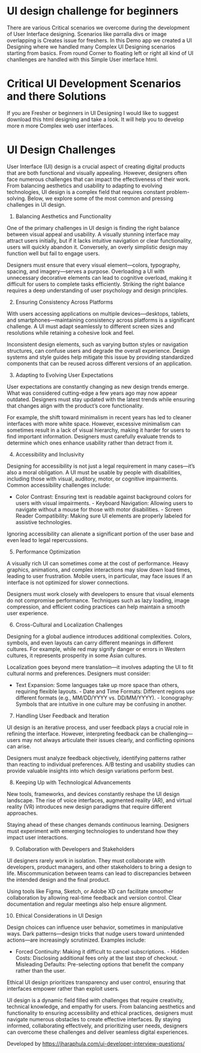 # UI design challenge for beginners

There are various Critical scenarios we overcome during the development of User Interface designing. Scenarios like parralla divs or image overlapping is Creates issue for freshers. In this Demo app we created a UI Designing where we handled many Complex UI Designing scenarios starting from basics. From round Corner to floating left or right all kind of UI chanllenges are handled with this Simple User interface html.

# Critical UI Development Scenarios and there Solutions #

If you are Fresher or beginners in UI Designing I would like to suggest download this html designing and take a look. It will help you to develop more n more Complex web user interfaces.

# UI Design Challenges #

User Interface (UI) design is a crucial aspect of creating digital products that are both functional and visually appealing. However, designers often face numerous challenges that can impact the effectiveness of their work. From balancing aesthetics and usability to adapting to evolving technologies, UI design is a complex field that requires constant problem-solving. Below, we explore some of the most common and pressing challenges in UI design.

1. Balancing Aesthetics and Functionality

One of the primary challenges in UI design is finding the right balance between visual appeal and usability. A visually stunning interface may attract users initially, but if it lacks intuitive navigation or clear functionality, users will quickly abandon it. Conversely, an overly simplistic design may function well but fail to engage users.

Designers must ensure that every visual element—colors, typography, spacing, and imagery—serves a purpose. Overloading a UI with unnecessary decorative elements can lead to cognitive overload, making it difficult for users to complete tasks efficiently. Striking the right balance requires a deep understanding of user psychology and design principles.

2. Ensuring Consistency Across Platforms

With users accessing applications on multiple devices—desktops, tablets, and smartphones—maintaining consistency across platforms is a significant challenge. A UI must adapt seamlessly to different screen sizes and resolutions while retaining a cohesive look and feel.

Inconsistent design elements, such as varying button styles or navigation structures, can confuse users and degrade the overall experience. Design systems and style guides help mitigate this issue by providing standardized components that can be reused across different versions of an application.

3. Adapting to Evolving User Expectations

User expectations are constantly changing as new design trends emerge. What was considered cutting-edge a few years ago may now appear outdated. Designers must stay updated with the latest trends while ensuring that changes align with the product’s core functionality.

For example, the shift toward minimalism in recent years has led to cleaner interfaces with more white space. However, excessive minimalism can sometimes result in a lack of visual hierarchy, making it harder for users to find important information. Designers must carefully evaluate trends to determine which ones enhance usability rather than detract from it.

4. Accessibility and Inclusivity

Designing for accessibility is not just a legal requirement in many cases—it’s also a moral obligation. A UI must be usable by people with disabilities, including those with visual, auditory, motor, or cognitive impairments. Common accessibility challenges include:

- Color Contrast: Ensuring text is readable against background colors for users with visual impairments. - Keyboard Navigation: Allowing users to navigate without a mouse for those with motor disabilities. - Screen Reader Compatibility: Making sure UI elements are properly labeled for assistive technologies.

Ignoring accessibility can alienate a significant portion of the user base and even lead to legal repercussions.

5. Performance Optimization

A visually rich UI can sometimes come at the cost of performance. Heavy graphics, animations, and complex interactions may slow down load times, leading to user frustration. Mobile users, in particular, may face issues if an interface is not optimized for slower connections.

Designers must work closely with developers to ensure that visual elements do not compromise performance. Techniques such as lazy loading, image compression, and efficient coding practices can help maintain a smooth user experience.

6. Cross-Cultural and Localization Challenges

Designing for a global audience introduces additional complexities. Colors, symbols, and even layouts can carry different meanings in different cultures. For example, while red may signify danger or errors in Western cultures, it represents prosperity in some Asian cultures.

Localization goes beyond mere translation—it involves adapting the UI to fit cultural norms and preferences. Designers must consider:

- Text Expansion: Some languages take up more space than others, requiring flexible layouts. - Date and Time Formats: Different regions use different formats (e.g., MM/DD/YYYY vs. DD/MM/YYYY). - Iconography: Symbols that are intuitive in one culture may be confusing in another.

7. Handling User Feedback and Iteration

UI design is an iterative process, and user feedback plays a crucial role in refining the interface. However, interpreting feedback can be challenging—users may not always articulate their issues clearly, and conflicting opinions can arise.

Designers must analyze feedback objectively, identifying patterns rather than reacting to individual preferences. A/B testing and usability studies can provide valuable insights into which design variations perform best.

8. Keeping Up with Technological Advancements

New tools, frameworks, and devices constantly reshape the UI design landscape. The rise of voice interfaces, augmented reality (AR), and virtual reality (VR) introduces new design paradigms that require different approaches.

Staying ahead of these changes demands continuous learning. Designers must experiment with emerging technologies to understand how they impact user interactions.

9. Collaboration with Developers and Stakeholders

UI designers rarely work in isolation. They must collaborate with developers, product managers, and other stakeholders to bring a design to life. Miscommunication between teams can lead to discrepancies between the intended design and the final product.

Using tools like Figma, Sketch, or Adobe XD can facilitate smoother collaboration by allowing real-time feedback and version control. Clear documentation and regular meetings also help ensure alignment.

10. Ethical Considerations in UI Design

Design choices can influence user behavior, sometimes in manipulative ways. Dark patterns—design tricks that nudge users toward unintended actions—are increasingly scrutinized. Examples include:

- Forced Continuity: Making it difficult to cancel subscriptions. - Hidden Costs: Disclosing additional fees only at the last step of checkout. - Misleading Defaults: Pre-selecting options that benefit the company rather than the user.

Ethical UI design prioritizes transparency and user control, ensuring that interfaces empower rather than exploit users.

UI design is a dynamic field filled with challenges that require creativity, technical knowledge, and empathy for users. From balancing aesthetics and functionality to ensuring accessibility and ethical practices, designers must navigate numerous obstacles to create effective interfaces. By staying informed, collaborating effectively, and prioritizing user needs, designers can overcome these challenges and deliver seamless digital experiences.

Developed by https://jharaphula.com/ui-developer-interview-questions/
